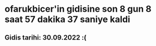 # ofarukbicer'in gidisine son 8 gun 8 saat 57 dakika 37 saniye kaldi

## Gidis tarihi: 30.09.2022 :(